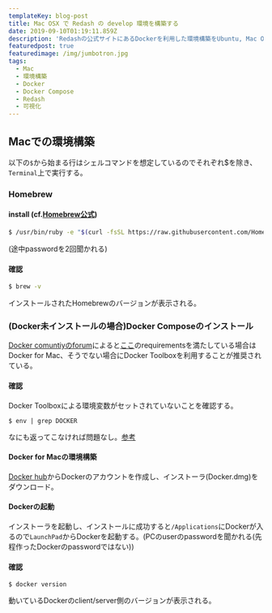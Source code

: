 ```yaml
---
templateKey: blog-post
title: Mac OSX で Redash の develop 環境を構築する
date: 2019-09-10T01:19:11.859Z
description: 'Redashの公式サイトにあるDockerを利用した環境構築をUbuntu, Mac OSで実践する。'
featuredpost: true
featuredimage: /img/jumbotron.jpg
tags:
  - Mac
  - 環境構築
  - Docker
  - Docker Compose
  - Redash
  - 可視化
---
```

## Macでの環境構築
以下の`$`から始まる行はシェルコマンドを想定しているのでそれぞれ$を除き、`Terminal`上で実行する。
### Homebrew
#### install (cf.[Homebrew公式](https://brew.sh/))
```sh
$ /usr/bin/ruby -e "$(curl -fsSL https://raw.githubusercontent.com/Homebrew/install/master/install)"
```
(途中passwordを2回聞かれる)
#### 確認
```sh
$ brew -v
```
インストールされたHomebrewのバージョンが表示される。
### (Docker未インストールの場合)Docker Composeのインストール
[Docker comuntiyのforum](https://forums.docker.com/t/installation-docker-toolbox-vs-docker-desktop-mac-mojave/72320)によると[ここ](https://docs.docker.com/docker-for-mac/install/)のrequirementsを満たしている場合はDocker for Mac、そうでない場合にDocker Toolboxを利用することが推奨されている。
#### 確認
Docker Toolboxによる環境変数がセットされていないことを確認する。
```
$ env | grep DOCKER
```
なにも返ってこなければ問題なし。[参考](https://docs.docker.com/docker-for-mac/docker-toolbox/)


#### Docker for Macの環境構築
[Docker hub](https://hub.docker.com/editions/community/docker-ce-desktop-mac)からDockerのアカウントを作成し、インストーラ(Docker.dmg)をダウンロード。

#### Dockerの起動
インストーラを起動し、インストールに成功すると``/Applications``にDockerが入るので`LaunchPad`からDockerを起動する。(PCのuserのpasswordを聞かれる(先程作ったDockerのpasswordではない))
#### 確認
```
$ docker version
```
動いているDockerのclient/server側のバージョンが表示される。
